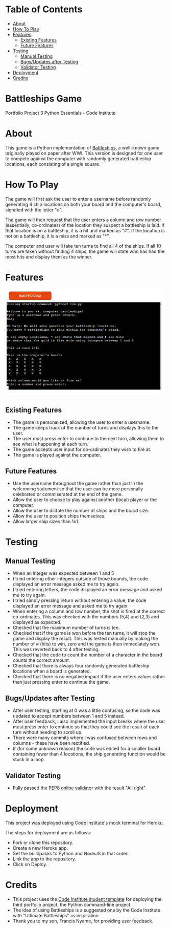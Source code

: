 # Table of Contents

- [About](#about)
- [How To Play](#how-to-play)
- [Features](#features)
  - [Existing Features](#existing-features)
  - [Future Features](#future-features)
- [Testing](#testing)
  - [Manual Testing](#manual-testing)
  - [Bugs/Updates after Testing](#bugs-updates-after-testing)
  - [Validator Testing](#validator-testing)
- [Deployment](#deployment)
- [Credits](#credits)

#  Battleships Game
Portfolio Project 3 Python Essentials - Code Institute

# About
This game is a Python implementation of [Battleships](http://battleship-game.net/), a well-known game originally played on paper after WWI. This version is designed for one user to compete against the computer with randomly generated battleship locations, each consisting of a single square.

# How To Play

The game will first ask the user to enter a username before randomly generating 4 ship locations on both your board and the computer's board, signified with the letter "o". 

The game will then request that the user enters a column and row number (essentially, co-ordinates) of the location they suspect a battleship is laid. If that location is on a battleship, it is a hit and marked as "#". If the location is not on a battleship, it is a miss and marked as "*". 

The computer and user will take ten turns to find all 4 of the ships. If all 10 turns are taken without finding 4 ships, the game will state who has had the most hits and display them as the winner. 

# Features
![image of battleships app](battleships.PNG)

## Existing Features

- The game is personalized, allowing the user to enter a username.
- The game keeps track of the number of turns and displays this to the user.
- The user must press enter to continue to the next turn, allowing them to see what is happening at each turn.
- The game accepts user input for co-ordinates they wish to fire at.
- The game is played against the computer.

## Future Features

- Use the username throughout the game rather than just in the welcoming statement so that the user can be more personally celebrated or commiserated at the end of the game.
- Allow the user to choose to play against another (local) player or the computer.
- Allow the user to dictate the number of ships and the board size.
- Allow the user to position ships themselves.
- Allow larger ship sizes than 1x1.

# Testing

## Manual Testing

- When an integer was expected between 1 and 5 
- I tried entering other integers outside of those bounds, the code displayed an error message asked me to try again.
- I tried entering letters, the code displayed an error message and asked me to try again.
- I tried simply pressing return without entering a value, the code displayed an error message and asked me to try again.
- When entering a column and row number, the shot is fired at the correct co-ordinates. This was checked with the numbers (5,4) and (2,3) and displayed as expected.
- Checked that the maximum number of turns is ten.
- Checked that if the game is won before the ten turns, it will stop the game and display the result. This was tested manually by making the number of # (hits) to win, zero and the game is then immediately won. This was reverted back to 4 after testing.
- Checked that the code to count the number of a character in the board counts the correct amount.
- Checked that there is always four randomly generated battleship locations when a board is generated. 
- Checked that there is no negative impact if the user enters values rather than just pressing enter to continue the game.

## Bugs/Updates after Testing

- After user testing, starting at 0 was a little confusing, so the code was updated to accept numbers between 1 and 5 instead.
- After user feedback, I also implemented the input breaks where the user must press enter to continue so that they could see the result of each turn without needing to scroll up.
- There were many commits where I was confused between rows and columns - these have been rectified. 
- If (for some unknown reason) the code was edited for a smaller board containing fewer than 4 locations, the ship generating function would be stuck in a loop.

## Validator Testing

- Fully passed the [PEP8 online validator](http://pep8online.com/) with the result "All right"

# Deployment
This project was deployed using Code Institute's mock terminal for Heroku.

The steps for deployment are as follows:
- Fork or clone this repository.
- Create a new Heroku app.
- Set the buildpacks to Python and NodeJS in that order.
- Link the app to the repository.
- Click on Deploy.

# Credits

- This project uses the [Code Institute student template](https://github.com/Code-Institute-Org/python-essentials-template) for deploying the third portfolio project, the Python command-line project.
- The idea of using Battleships is a suggested one by the Code Institute with "Ultimate Battleships" as inspiration.
- Thank you to my son, Francis Nyame, for providing user feedback.

